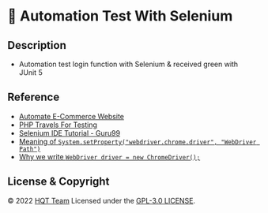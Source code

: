 # :star_struck: Automation Test With Selenium

## Description
- Automation test login function with Selenium &amp; received green with JUnit 5

## Reference
- [Automate E-Commerce Website](https://www.techlistic.com/2020/06/automate-ecommerce-website.html#search-product)
- [PHP Travels For Testing](https://phptravels.net/)
- [Selenium IDE Tutorial - Guru99](https://www.guru99.com/introduction-selenuim-ide.html)
- [Meaning of ```System.setProperty("webdriver.chrome.driver", "WebDriver Path")```](https://www.tutorialspoint.com/what-is-the-exact-meaning-of-webdriver-chrome-driver-and-where-this-system-property-is-located-in-selenium)
- [Why we write ```WebDriver driver = new ChromeDriver();```](https://monilnigdi.medium.com/why-we-write-webdriver-driver-new-chromedriver-in-selenium-23e2ef08c54c)

## License & Copyright
&copy; 2022 [HQT Team](https://github.com/HQT-Team) Licensed under the [GPL-3.0 LICENSE]().
